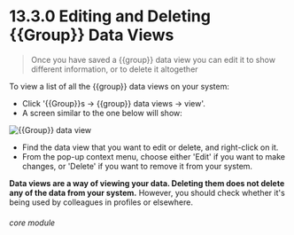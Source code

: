 # 13.3.0 <i class="fas fa-binoculars"></i> Editing and Deleting {{Group}} Data Views

> Once you have saved a {{group}} data view you can edit it to show different information, or to delete it altogether



To view a list of all the {{group}} data views on your system:
- Click '{{Group}}s -> {{group}} data views -> view'. 
- A screen similar to the one below will show:

![{{Group}} data view](112a.png )

- Find the data view that you want to edit or delete, and right-click on it. 
- From the pop-up context menu, choose either 'Edit' if you want to make changes, or 'Delete' if you want to remove it from your system. 

**Data views are a way of viewing your data. Deleting them does not delete any of the data from your system.**  However, you should check whether it's being used by colleagues in profiles or elsewhere.


###### core module


